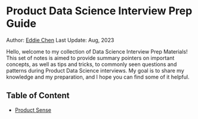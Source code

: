 # Product Data Science Interview Prep Guide

Author: [Eddie Chen](https://www.linkedin.com/in/eddieyangchen/)
Last Update: Aug, 2023

Hello, welcome to my collection of Data Science Interview Prep Materials! This set of notes is aimed to provide summary pointers on important concepts, as well as tips and tricks, to commonly seen questions and patterns during Product Data Science interviews. My goal is to share my knowledge and my preparation, and I hope you can find some of it helpful. 

## Table of Content
- [Product Sense](docs/Product_Sense.md)
